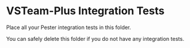 # VSTeam-Plus Integration Tests

Place all your Pester integration tests in this folder.

You can safely delete this folder if you do not have any integration tests.

